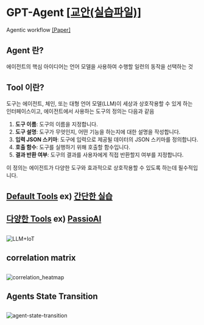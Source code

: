 # GPT-Agent  [[교안(실습파일)]](https://docs.google.com/document/d/18b000S_9fnYCvJx_JBZUjULU1r7Fatx1c-mbZejOp-g/edit?usp=sharing)
Agentic workflow [[Paper]](https://drive.google.com/file/d/1YZIvoPfnxh6VM0FhfAgtXGMR9ItUs_xy/view?usp=sharing)


## Agent 란?

에이전트의 핵심 아이디어는 언어 모델을 사용하여 수행할 일련의 동작을 선택하는 것


## Tool 이란?

도구는 에이전트, 체인, 또는 대형 언어 모델(LLM)이 세상과 상호작용할 수 있게 하는 인터페이스이고, 에이전트에서 사용하는 도구의 정의는 다음과 같음

1. **도구 이름**: 도구의 이름을 지정합니다.
2. **도구 설명**: 도구가 무엇인지, 어떤 기능을 하는지에 대한 설명을 작성합니다.
3. **입력 JSON 스키마**: 도구에 입력으로 제공될 데이터의 JSON 스키마를 정의합니다.
4. **호출 함수**: 도구를 실행하기 위해 호출할 함수입니다.
5. **결과 반환 여부**: 도구의 결과를 사용자에게 직접 반환할지 여부를 지정합니다.

이 정의는 에이전트가 다양한 도구와 효과적으로 상호작용할 수 있도록 하는데 필수적입니다.

## [Default Tools](https://python.langchain.com/v0.1/docs/modules/tools/)   ex) [간단한 실습](https://github.com/JSJeong-me/GPT-Agent/blob/main/00-WikiTools.ipynb)

## [다양한 Tools](https://python.langchain.com/v0.1/docs/integrations/tools/)   ex) [PassioAI](https://www.passio.ai/)

##
![LLM+IoT](https://github.com/JSJeong-me/GPT-Agent/assets/54794815/4cbba222-f50b-4eb9-a7ab-0b9af3013ef2)
##

## correlation matrix
##
![correlation_heatmap](https://github.com/user-attachments/assets/c4122a7a-118b-4e05-81a8-0a570807f39d)

## Agents State Transition
##
![agent-state-transition](https://github.com/user-attachments/assets/d973f09a-4147-4ab1-a29a-3d8f7579ec2c)


